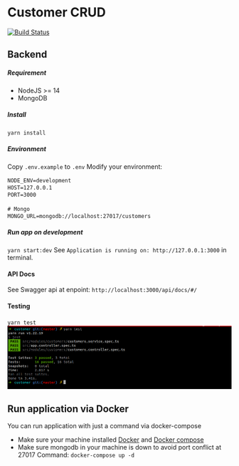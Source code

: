# Customer CRUD

[![Build Status](https://travis-ci.org/joemccann/dillinger.svg?branch=master)]()

## Backend
##### Requirement
- NodeJS >= 14
- MongoDB
##### Install
`yarn install`
##### Environment
Copy `.env.example` to `.env`
Modify your environment:
```
NODE_ENV=development
HOST=127.0.0.1
PORT=3000

# Mongo
MONGO_URL=mongodb://localhost:27017/customers

```
##### Run app on development
`yarn start:dev`
See `Application is running on: http://127.0.0.1:3000` in terminal.
#### API Docs
See Swagger api at enpoint: `http://localhost:3000/api/docs/#/`
#### Testing
`yarn test`
![Unit test](unit_test.png)

## Run application via Docker
You can run application with just a command via docker-compose
- Make sure your machine installed [Docker](https://docs.docker.com/engine/install/ubuntu) and [Docker compose](https://docs.docker.com/compose/install/)
- Make sure mongodb in your machine is down to avoid port conflict at 27017
Command: `docker-compose up -d`
